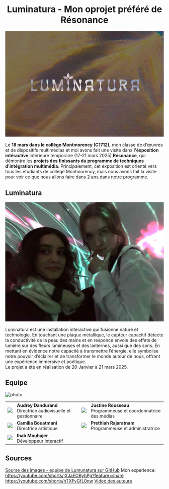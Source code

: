 <h1 align="center">Luminatura - Mon oprojet préféré de Résonance</h1>
<p align="center">
  <img src="medias/logo.png">
</p> 

Le **18 mars dans le collège Montmorency (C1712),** mon classe de d’œuvres et de dispositifs multimédias et moi avons fait une visite dans **l'éxposition intéractive** intérieure temporaire (17-21 mars 2025) **Résonance**, qui démontre les **projets des finissants du programme de techniques d'intégration multimédia**. Principalement, cet exposition est orienté vers tous les étudiants de collège Montmorency, mais nous avons fait la visite pour voir ce que nous allons faire dans 2 ans dans notre programme.

## Luminatura
<p align="center">
  <img src="medias/moi_et_rada.jpg">
</p> 
Luminatura est une installation interactive qui fusionne nature et technologie. En touchant une plaque métallique, le capteur capacitif détecte la conductivité de la peau des mains et en responce envoie des effets de lumière sur des fleurs lumineuses et des lanternes, aussi que des sons. En mettant en évidence notre capacité à transmettre l’énergie, elle symbolise notre pouvoir d’éclairer et de transformer le monde autour de nous, offrant une expérience immersive et poétique.<br> 
Le projet a été en réalisation de 20 Janvier à 21 mars 2025.

## Equipe
![photo]()
<table align="center">
<tr>
<td><img src="https://github-production-user-asset-6210df.s3.amazonaws.com/112189908/407594262-98d86d56-53e8-4d55-80bf-c463199ffbd7.jpg?X-Amz-Algorithm=AWS4-HMAC-SHA256&X-Amz-Credential=AKIAVCODYLSA53PQK4ZA%2F20250328%2Fus-east-1%2Fs3%2Faws4_request&X-Amz-Date=20250328T000440Z&X-Amz-Expires=300&X-Amz-Signature=62f3bf9025289c1cd82d53e8a420e685f9d2ed51134b05d9126c94b4e6623d02&X-Amz-SignedHeaders=host" width="200px"></td>
<td><b>Audrey Dandurand</b><br>
Directrice audiovisuelle et gestionnaire</td>
<td><img src="https://github-production-user-asset-6210df.s3.amazonaws.com/112189908/408930797-50078acc-7ec1-41d0-bb02-92dca1b9f2b3.jpg?X-Amz-Algorithm=AWS4-HMAC-SHA256&X-Amz-Credential=AKIAVCODYLSA53PQK4ZA%2F20250328%2Fus-east-1%2Fs3%2Faws4_request&X-Amz-Date=20250328T000548Z&X-Amz-Expires=300&X-Amz-Signature=3af2bd9e30568f60f089a6e802c0f7cc9c4ed256a5a5937ee778084524412707&X-Amz-SignedHeaders=host" width="200px"></td>
<td><b>Justine Rousseau </b><br>
Programmeuse et coordonnatrice des médias</td>
</tr>
<tr>
<td><img src="https://github-production-user-asset-6210df.s3.amazonaws.com/112189908/407594431-d3993b35-55ff-4c4a-8902-87089e429389.jpg?X-Amz-Algorithm=AWS4-HMAC-SHA256&X-Amz-Credential=AKIAVCODYLSA53PQK4ZA%2F20250328%2Fus-east-1%2Fs3%2Faws4_request&X-Amz-Date=20250328T000610Z&X-Amz-Expires=300&X-Amz-Signature=0f59b6ec1f84db8c4eebf19ce052987a947fe2466481eb8158fff0d1d875cd69&X-Amz-SignedHeaders=host" width="200px"></td>
<td><b>Camilia Bouatmani </b><br>
Directrice artistique</td>
<td><img src="https://github-production-user-asset-6210df.s3.amazonaws.com/112189908/408930743-ac2c266f-071b-46cf-9c3e-f273041b5c34.jpg?X-Amz-Algorithm=AWS4-HMAC-SHA256&X-Amz-Credential=AKIAVCODYLSA53PQK4ZA%2F20250328%2Fus-east-1%2Fs3%2Faws4_request&X-Amz-Date=20250328T000722Z&X-Amz-Expires=300&X-Amz-Signature=e74a34c23c78195339df181e3cfa81dd306366f2b2a38f17454089d232f8da63&X-Amz-SignedHeaders=host" width="200px"></td>
<td><b>Prethiah Rajaratnam </b><br>
Programmeuse et administratrice</td>
</tr>
<tr>
<td><img src="https://github-production-user-asset-6210df.s3.amazonaws.com/112189908/409631165-1d605749-b211-488a-bf4c-237ea3d63a52.jpg?X-Amz-Algorithm=AWS4-HMAC-SHA256&X-Amz-Credential=AKIAVCODYLSA53PQK4ZA%2F20250328%2Fus-east-1%2Fs3%2Faws4_request&X-Amz-Date=20250328T000740Z&X-Amz-Expires=300&X-Amz-Signature=40d7e5c0f9122e08c73b6a17e476228c36ae134b1c44e2b5ddf723f22bb2630f&X-Amz-SignedHeaders=host" width="200px"></td>
<td><b>Ihab Mouhajer</b> <br>
Développeur interactif</td>
</tr>
</table> 

## Sources
<a href="https://miaou-mafia.github.io/projet-luminatura/#/10_equipe/">Sourse des images - equipe de Lumunatura sur GitHub</a>
Mon experience: https://youtube.com/shorts/jXJaEOByhPg?feature=share 
https://youtube.com/shorts/hTXFvGfL0nw
<a href="https://youtu.be/i6xJno_NFSc">Video des auteurs</a>

